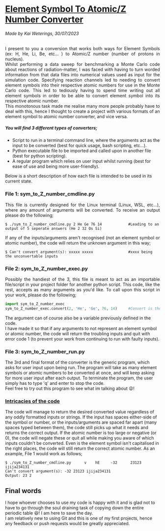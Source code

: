 # <u> Element Symbol To Atomic/Z Number Converter </u>
###### Made by Kai Weterings, 30/07/2023

<div style="text-align: justify">
I present to you a conversion that works both ways for Element Symbols (ex: H, He, Li, Be, etc... )
to Atomic/Z number (number of protons in nucleus).</div>
<div style="text-align: justify">
Whilst performing a data sweep for benchmarking a Monte Carlo code about reactions of radiation-matter, I was faced with having to turn worded information from that data files into numerical values used as input for the simulation code.
Specifying reaction channels led to needing to convert element symbols into their respective atomic numbers 
for use in the Monte Carlo code. This led to tediously having to spend time writing out all element symbols in order
to be able to convert element symbol into its respective atomic number.</div>
<div style="text-align: justify">
This monotonous task made me realise many more people probably have to deal with this, hence I thought to create a project
with various formats of an element symbol to atomic number converter, and vice versa.</div>

##### You will find 3 different types of converters;  
* Script to run in a terminal command line, where the arguments act as the input to be converted
  (best for quick usage, bash scripting, etc...).
* Python executable file to be imported and called upon in another file (best for python scripting).
* A regular program which relies on user input whilst running (best for ease of use and being more 
user-friendly).

Below is a short description of how each file is intended to be used in its current state.
### File 1: sym_to_Z_number_cmdline.py
<div style="text-align: justify">
This file is currently designed for the Linux terminal (Linux, WSL, etc...), where any amount of arguments will be
converted. To receive an output please do the following;</div>

```
$ ./sym_to_Z_number_cmdline.py 2 He Ge 76 14            #Leading to an output of 5 seperate answers (He 2 32 Os Si)
```
<div style="text-align: justify">
If any of the inputs/arguments aren't recognised (not an element symbol or atomic number), the code will return the 
unknown argument in this way;</div>

```
$ Can't convert argument(s): xxxxx xxxxx                #xxxx being the unconvertable inputs
```
### File 2: sym_to_Z_number_exec.py
<div style="text-align: justify">
Possibly the handiest of the 3, this file is meant to act as an importable file/script in your project folder
for another python script. This code, like the rest, accepts as many arguments as you'd like. To
call upon this script in your work, please do the following;</div>

```python
import sym_to_Z_number_exec
sym_to_Z_number_exec.convert(2, 'He', 'Ge', 76, 14)     #Convert is the definition which performs the conversion
```
The argument can of course also be a variable previously defined in the code.   
I have made it so that if any arguments to not represent an element symbol or atomic number, the code will
return the troubling inputs and quit with error code 1 (to prevent your work from continuing to run with faulty inputs).

### File 3: sym_to_Z_number_run.py
The 3rd and final format of the converter is the generic program, which asks for user input upon being run. 
The program will take as many element symbols or atomic numbers to be converted at once, and will keep asking for 
more user input after each output. To terminate the program, the user simply has to type 'q' and enter to stop the code.  
Feel free to try out this program to see what im talking about :stuck_out_tongue_winking_eye:!

### <u>Intricacies of the code</u>
The code will manage to return the desired converted value regardless of any oddly formatted inputs
or strings. If the input has spaces either-side of the symbol or number, or the inputs/arguments are spaced far apart (many spaces typed 
between them), the code still picks up what it needs and returns the correct output. If the atomic number
is too large or negative (or 0), the code will negate these or quit all while making you aware of which inputs couldn't 
be converted. Even is the element symbol isn't capitalised in the right places, the code will still return the correct 
atomic number. As an example, File 1 would work as follows;
```
$ ./sym_to_Z_number_cmdline.py      v    hE     -32      23123   ijija234131
Can't convert argument(s): -32 23123 ijija234131
Output: 23 2
```
## Final words
I hope whoever chooses to use my code is happy with it and is glad not to have to go through the soul draining task
of copying down the entire periodic table :satisfied:! I am here to save the day.  
I am relatively new to using Git and this is one of my first projects, hence any feedback or push requests
would be greatly appreciated.
